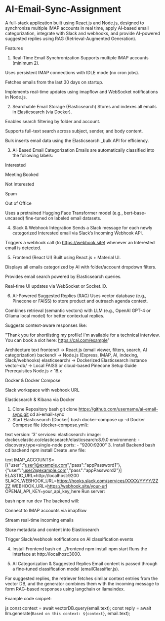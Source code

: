 # AI-Email-Sync-Assignment


A full-stack application built using React.js and Node.js, designed to synchronize multiple IMAP accounts in real time, apply AI-based email categorization, integrate with Slack and webhooks, and provide AI-powered suggested replies using RAG (Retrieval-Augmented Generation).

Features
1. Real-Time Email Synchronization
Supports multiple IMAP accounts (minimum 2).

Uses persistent IMAP connections with IDLE mode (no cron jobs).

Fetches emails from the last 30 days on startup.

Implements real-time updates using imapflow and WebSocket notifications in Node.js.

2. Searchable Email Storage (Elasticsearch)
Stores and indexes all emails in Elasticsearch (via Docker).

Enables search filtering by folder and account.

Supports full-text search across subject, sender, and body content.

Bulk inserts email data using the Elasticsearch _bulk API for efficiency.

3. AI-Based Email Categorization
Emails are automatically classified into the following labels:

Interested

Meeting Booked

Not Interested

Spam

Out of Office

Uses a pretrained Hugging Face Transformer model (e.g., bert-base-uncased) fine-tuned on labeled email datasets.

4. Slack & Webhook Integration
Sends a Slack message for each newly categorized Interested email via Slack’s Incoming Webhook API.

Triggers a webhook call (to https://webhook.site) whenever an Interested email is detected.

5. Frontend (React UI)
Built using React.js + Material UI.

Displays all emails categorized by AI with folder/account dropdown filters.

Provides email search powered by Elasticsearch queries.

Real-time UI updates via WebSocket or Socket.IO.

6. AI-Powered Suggested Replies (RAG)
Uses vector database (e.g., Pinecone or FAISS) to store product and outreach agenda context.

Combines retrieval (semantic vectors) with LLM (e.g., OpenAI GPT-4 or Ollama local model) for better contextual replies.

Suggests context-aware responses like:

"Thank you for shortlisting my profile! I'm available for a technical interview. You can book a slot here: https://cal.com/example"

Architecture
text
frontend/      → React.js (email viewer, filters, search, AI categorization)
backend/       → Node.js (Express, IMAP, AI, indexing, Slack/webhooks)
elasticsearch/ → Dockerized Elasticsearch instance
vector-db/     → Local FAISS or cloud-based Pinecone
Setup Guide
Prerequisites
Node.js ≥ 18.x

Docker & Docker Compose

Slack workspace with webhook URL

Elasticsearch & Kibana via Docker

1. Clone Repository
bash
git clone https://github.com/username/ai-email-sync.git
cd ai-email-sync
2. Start Elasticsearch (Docker)
bash
docker-compose up -d
Docker Compose file (docker-compose.yml):

text
version: '3'
services:
  elasticsearch:
    image: docker.elastic.co/elasticsearch/elasticsearch:8.9.0
    environment:
      - discovery.type=single-node
    ports:
      - "9200:9200"
3. Install Backend
bash
cd backend
npm install
Create .env file:

text
IMAP_ACCOUNTS=[{"user":"user1@example.com","pass":"appPassword1"},{"user":"user2@example.com","pass":"appPassword2"}]
ELASTIC_URL=http://localhost:9200
SLACK_WEBHOOK_URL=https://hooks.slack.com/services/XXXX/YYYY/ZZZZ
WEBHOOK_URL=https://webhook.site/your-url
OPENAI_API_KEY=your_api_key_here
Run server:

bash
npm run dev
The backend will:

Connect to IMAP accounts via imapflow

Stream real-time incoming emails

Store metadata and content into Elasticsearch

Trigger Slack/webhook notifications on AI classification events

4. Install Frontend
bash
cd ../frontend
npm install
npm start
Runs the interface at http://localhost:3000.

5. AI Categorization & Suggested Replies
Email content is passed through a fine-tuned classification model (emailClassifier.js).

For suggested replies, the retriever fetches similar context entries from the vector DB, and the generator combines them with the incoming message to form RAG-based responses using langchain or llamaindex.

Example code snippet:

js
const context = await vectorDB.query(email.text);
const reply = await llm.generate(`Based on this context: ${context}`, email.text);
